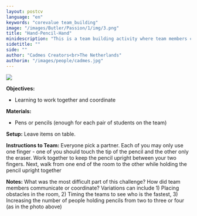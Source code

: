 ```yaml
---
layout: postcv
language: "en"
keywords: "corevalue team_building"
image: "/images/Butler/Passion/1/img/3.png"
title: "Hand-Pencil-Hand"
minidescription: "This is a team building activity where team members coordinate to balance pencils."
sidetitle: ""
side: ""
author: "Cadmes Creators<br>The Netherlands"
authorim: "/images/people/cadmes.jpg"
---
```



<img src="/images/CoreValues/HandPencil.jpg" style="max-width: 100%">

<b>Objectives:</b>
- Learning to work together and coordinate

<b>Materials:</b>
- Pens or pencils (enough for each pair of students on the team)

<b>Setup:</b>
Leave items on table.

<b>Instructions to Team:</b>
Everyone pick a partner. Each of you may only use one finger - one of you should touch the tip of the pencil and the other only the eraser. Work together to keep the pencil upright between your two fingers. Next, walk from one end of the room to the other while holding the pencil upright together

<b>Notes:</b>
What was the most difficult part of this challenge? How did team members communicate or coordinate?
Variations can include 1) Placing obstacles in the room, 2) Timing the teams to see who
is the fastest, 3) Increasing the number of people holding pencils from two to three or four (as in the photo above)





